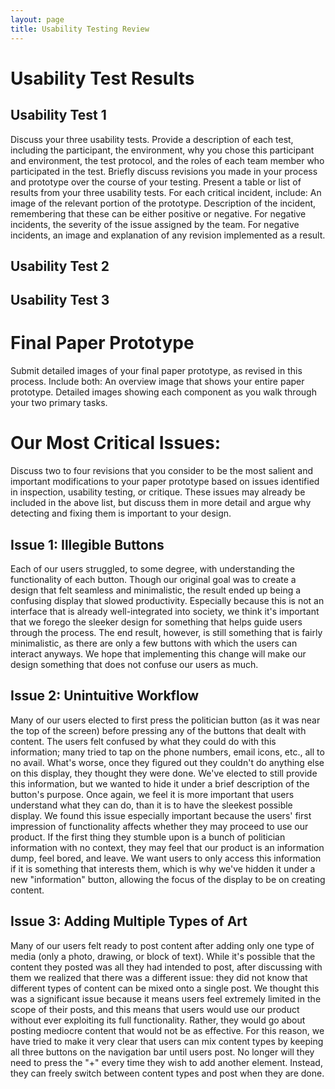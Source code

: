 ```yaml
---
layout: page
title: Usability Testing Review
---
```


# Usability Test Results

## Usability Test 1
Discuss your three usability tests. Provide a description of each test, including the participant, the environment, why you chose this participant and environment, the test protocol, and the roles of each team member who participated in the test. Briefly discuss revisions you made in your process and prototype over the course of your testing.
Present a table or list of results from your three usability tests. For each critical incident, include:
  An image of the relevant portion of the prototype.
  Description of the incident, remembering that these can be either positive or negative.
  For negative incidents, the severity of the issue assigned by the team.
  For negative incidents, an image and explanation of any revision implemented as a result.

## Usability Test 2



## Usability Test 3



# Final Paper Prototype

Submit detailed images of your final paper prototype, as revised in this process. Include both:
  An overview image that shows your entire paper prototype.
  Detailed images showing each component as you walk through your two primary tasks.

# Our Most Critical Issues:

Discuss two to four revisions that you consider to be the most salient and important modifications to your paper prototype based on issues identified in inspection, usability testing, or critique. 
These issues may already be included in the above list, but discuss them in more detail and argue why detecting and fixing them is important to your design.

## Issue 1: Illegible Buttons
Each of our users struggled, to some degree, with understanding the functionality of each button. Though our original goal was to create a design that felt seamless and minimalistic, the result ended up being a confusing display that slowed productivity. Especially because this is not an interface that is already well-integrated into society, we think it's important that we forego the sleeker design for something that helps guide users through the process. The end result, however, is still something that is fairly minimalistic, as there are only a few buttons with which the users can interact anyways. We hope that implementing this change will make our design something that does not confuse our users as much.

## Issue 2: Unintuitive Workflow
Many of our users elected to first press the politician button (as it was near the top of the screen) before pressing any of the buttons that dealt with content. The users felt confused by what they could do with this information; many tried to tap on the phone numbers, email icons, etc., all to no avail. What's worse, once they figured out they couldn't do anything else on this display, they thought they were done. We've elected to still provide this information, but we wanted to hide it under a brief description of the button's purpose. Once again, we feel it is more important that users understand what they can do, than it is to have the sleekest possible display. We found this issue especially important because the users' first impression of functionality affects whether they may proceed to use our product. If the first thing they stumble upon is a bunch of politician information with no context, they may feel that our product is an information dump, feel bored, and leave. We want users to only access this information if it is something that interests them, which is why we've hidden it under a new "information" button, allowing the focus of the display to be on creating content.

## Issue 3: Adding Multiple Types of Art
Many of our users felt ready to post content after adding only one type of media (only a photo, drawing, or block of text). While it's possible that the content they posted was all they had intended to post, after discussing with them we realized that there was a different issue: they did not know that different types of content can be mixed onto a single post. We thought this was a significant issue because it means users feel extremely limited in the scope of their posts, and this means that users would use our product without ever exploiting its full functionality. Rather, they would go about posting mediocre content that would not be as effective. For this reason, we have tried to make it very clear that users can mix content types by keeping all three buttons on the navigation bar until users post. No longer will they need to press the "+" every time they wish to add another element. Instead, they can freely switch between content types and post when they are done. 
